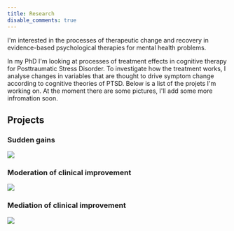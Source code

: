 ```yaml
---
title: Research
disable_comments: true
---
```


I'm interested in the processes of therapeutic change and recovery in evidence-based psychological therapies for mental health problems.

In my PhD I'm looking at processes of treatment effects in cognitive therapy for Posttraumatic Stress Disorder. 
To investigate how the treatment works, I analyse changes in variables that are thought to drive symptom change according to cognitive theories of PTSD.
Below is a list of the projets I'm working on. At the moment there are some pictures, I'll add some more infromation soon. 

## Projects

### Sudden gains
<img src="/images/project-sg.png"/>

### Moderation of clinical improvement
<img src="/images/project-mod.png"/>

### Mediation of clinical improvement
<img src="/images/project-med.png"/>
